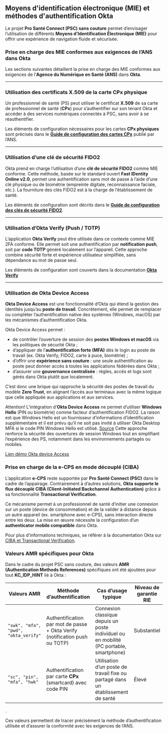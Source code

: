 ## Moyens d'identification électronique (MIE) et méthodes d'authentification Okta

Le projet **Pro Santé Connect (PSC) sans couture** permet d’envisager l’utilisation de différents **Moyens d’Identification Électronique (MIE)** pour offrir une expérience de navigation fluide et sécurisée.

### Prise en charge des MIE conformes aux exigences de l’ANS dans Okta

Les sections suivantes détaillent la prise en charge des MIE conformes aux exigences de l’**Agence du Numérique en Santé (ANS)** dans **Okta**.

---

### Utilisation des certificats X.509 de la carte CPx physique

Un professionnel de santé (PS) peut utiliser le certificat **X.509** de sa carte de professionnel de santé (**CPx**) pour s’authentifier sur son tenant Okta et accéder à des services numériques connectés à PSC, sans avoir à se réauthentifier.

Les éléments de configuration nécessaires pour les cartes **CPx physiques** sont précisés dans le [**Guide de configuration des cartes CPx**](https://industriels.esante.gouv.fr/sites/default/files/media/document/ANS_PUSC_PSCE_Guide_installation_et_utilisation_du_Minidriver_CPS_20181203_v2.1.0.pdf) publié par l’ANS.

---

### Utilisation d’une clé de sécurité FIDO2

Okta prend en charge l’utilisation d’une **clé de sécurité FIDO2** comme MIE conforme.
Cette méthode, basée sur le standard ouvert **Fast IDentity Online v2.0**, permet une authentification sans mot de passe à l’aide d’une clé physique ou de biométrie (empreinte digitale, reconnaissance faciale, etc.).
La fourniture des clés FIDO2 est à la charge de l’établissement de santé.

Les éléments de configuration sont décrits dans le [**Guide de configuration des clés de sécurité FIDO2**](https://help.okta.com/oie/en-us/content/topics/identity-engine/authenticators/configure-webauthn.htm).

---

### Utilisation d’Okta Verify (Push / TOTP)

L’application **Okta Verify** peut être utilisée dans ce contexte comme MIE 2FA conforme. Elle permet soit une authentification par **notification push**, soit par **code TOTP** généré localement sur l’appareil.
Cette approche combine sécurité forte et expérience utilisateur simplifiée, sans dépendance au mot de passe seul.

Les éléments de configuration sont couverts dans la documentation [**Okta Verify**](https://help.okta.com/eu/en-us/content/topics/end-user/ov-overview.htm.)

---

### Utilisation de Okta Device Access

**Okta Device Access** est une fonctionnalité d’Okta qui étend la gestion des identités jusqu’au **poste de travail**.
Concrètement, elle permet de remplacer ou compléter l’authentification native des systèmes (Windows, macOS) par les mécanismes d’authentification Okta.

Okta Device Access permet :

* de contrôler l’ouverture de session des **postes Windows et macOS** via les politiques de sécurité Okta ;
* d’appliquer de l’**authentification forte (MFA)** dès le login au poste de travail (ex. Okta Verify, FIDO2, carte à puce, biométrie) ;
* d’offrir une **expérience sans couture** : une seule authentification au poste peut donner accès à toutes les applications fédérées dans Okta ;
* d’assurer une **gouvernance centralisée** : règles, accès et logs sont gérés dans Okta plutôt que localement.

C’est donc une brique qui rapproche la sécurité des postes de travail du modèle **Zero Trust**, en alignant l’accès aux terminaux avec la même logique que celle appliquée aux applications et aux services.

Attention! L’intégration d’**Okta Device Access** ne permet d’utiliser **Windows Hello** (PIN ou biométrie) comme facteur d’authentification FIDO2.
La raison est que Windows Hello est un fournisseur d’informations d’identification supplémentaire et il est prévu qu’il ne soit pas invité à utiliser Okta Desktop MFA si le code PIN Windows Hello est utilisé. [Source](https://support.okta.com/help/s/article/okta-desktopmfa-is-not-compatible-with-windows-hello?language=en_US)
Cette approche renforce la sécurité des ouvertures de session Windows tout en simplifiant l’expérience des PS, notamment dans les environnements partagés ou mobiles.

[Lien démo Okta device Access](https://www.youtube.com/watch?v=tmbjFlI7rx4)

### Prise en charge de la e-CPS en mode découplé (CIBA)

L’application **e-CPS** reste supportée par **Pro Santé Connect (PSC)** dans le cadre de l’appairage.
Contrairement à d’autres solutions, **Okta supporte le flux découplé CIBA (Client-Initiated Backchannel Authentication)** grâce à sa fonctionnalité **Transactional Verification**.

Ce mécanisme permet à un professionnel de santé d’initier une connexion sur un poste (device de consommation) et de la valider à distance depuis un autre appareil (ex. smartphone avec e-CPS), sans interaction directe entre les deux.
La mise en œuvre nécessite la configuration d’un **authenticator mobile compatible** dans Okta.

Pour plus d’informations techniques, se référer à la documentation Okta sur [CIBA et Transactional Verification](https://developer.okta.com/docs/guides/configure-ciba/main/).

### Valeurs AMR spécifiques pour Okta

Dans le cadre du projet PSC sans couture, des valeurs **AMR (Authentication Methods References)** spécifiques ont été ajoutées pour tout **KC\_IDP\_HINT** lié à Okta :

| Valeurs AMR                          | Méthode d’authentification                                                 | Cas d’usage typique                                                                  | Niveau de garantie RIE |
|--------------------------------------|----------------------------------------------------------------------------|--------------------------------------------------------------------------------------|------------------------|
| `"swk", "mfa", "pwd", "okta_verify"` | Authentification par mot de passe + Okta Verify (notification push ou TOTP) | Connexion classique depuis un poste individuel ou en mobilité (PC portable, smartphone) | Substantiel            |
| `"sc", "pin", "mfa", "hwk"`          | Authentification par carte **CPx** (smartcard) avec code PIN                | Utilisation d’un poste de travail fixe ou partagé dans un établissement de santé       | Élevé                  |
.

Ces valeurs permettent de tracer précisément la méthode d’authentification utilisée et d’assurer la conformité avec les exigences de l’ANS.
